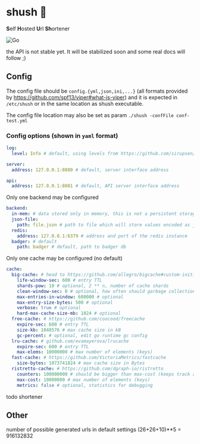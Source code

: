 # shush 🤫

**S**elf **H**osted **U**rl **Sh**ortener

![Go](https://github.com/tivvit/shush/workflows/Go/badge.svg?branch=master)

the API is not stable yet. It will be stabilized soon and some real docs will follow ;)

## Config

The config file should be `config.{yml,json,ini,...}` (all formats provided by https://github.com/spf13/viper#what-is-viper) and it is expected in `/etc/shush` or in the same location as shush executable.

The config file location may also be set as param `./shush -confFile conf-test.yml`

### Config options (shown in `yaml` format)
```yaml
log:
  level: Info # default, using levels from https://github.com/sirupsen/logrus#level-logging
```
```yaml
server:
  address: 127.0.0.1:8080 # default, server interface address
```
```yaml
api:
  address: 127.0.0.1:8081 # default, API server interface address
```
Only one backend may be configured
```yaml
backend:
  in-mem: # data stored only in memory, this is not a persistent storage
  json-file:
    path: file.json # path to file which will store values encoded as json, this backend should be used for testing only. It is not suitable for production deployment
  redis:
    address: 127.0.0.1:6379 # address and port of the redis instance
  badger: # default
    path: badger # default, path to badger db 
```
Only one cache may be configured (no default)
```yaml
cache:
  big-cache: # head to https://github.com/allegro/bigcache#custom-initialization for detailed explanation of config values
    life-window-sec: 600 # entry TTL
    shards-pow: 10 # optional, 2 ** n, number of cache shards
    clean-window-sec: 0 # optional, how often should garbage collection run
    max-entries-in-window: 600000 # optional
    max-entry-size-bytes: 500 # optional
    verbose: true # optional
    hard-max-cache-size-mb: 1024 # optional
  free-cache: # https://github.com/coocood/freecache
    expire-sec: 600 # entry TTL
    size-kb: 1048576 # max cache size in kB
    gc-percent: # optional, edit go runtime gc config
  lru-cache: # github.com/evamayerova/lrucache
    expire-sec: 600 # entry TTL
    max-elems: 10000000 # max number of elements (keys)
  fast-cache: # https://github.com/VictoriaMetrics/fastcache
    size-bytes: 1073741824 # max cache size in Bytes
  ristretto-cache: # https://github.com/dgraph-io/ristretto
    counters: 100000000 # should be bigger than max-cost (keeps track about access for eviction)
    max-cost: 10000000 # max number of elements (keys)
    metrics: false # optional, statistics for debugging
```
todo shortener 

## Other
number of possible generated urls in default settings (26+26+10)**5 = 916132832
